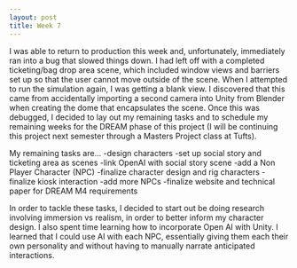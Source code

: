 ```yaml
---
layout: post
title: Week 7
---
```


I was able to return to production this week and, unfortunately, immediately ran into a bug that slowed things down. I had left off with a completed ticketing/bag drop area scene, which included window views and barriers set up so that the user cannot move outside of the scene. When I attempted to run the simulation again, I was getting a blank view. I discovered that this came from accidentally importing a second camera into Unity from Blender when creating the dome that encapsulates the scene. Once this was debugged, I decided to lay out my remaining tasks and to schedule my remaining weeks for the DREAM phase of this project (I will be continuing this project next semester through a Masters Project class at Tufts).

My remaining tasks are...
-design characters
-set up social story and ticketing area as scenes
-link OpenAI with social story scene
-add a Non Player Character (NPC)
-finalize character design and rig characters
-finalize kiosk interaction
-add more NPCs
-finalize website and technical paper for DREAM M4 requirements

In order to tackle these tasks, I decided to start out be doing research involving immersion vs realism, in order to better inform my character design. I also spent time learning how to incorporate Open AI with Unity. I learned that I could use AI with each NPC, essentially giving them each their own personality and without having to manually narrate anticipated interactions.
